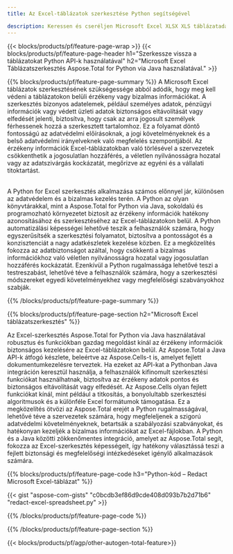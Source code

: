 ```yaml
---
title: Az Excel-táblázatok szerkesztése Python segítségével 

description: Keressen és cseréljen Microsoft Excel XLSX XLS táblázatadatokat a Python alkalmazáson keresztül.
---
```


{{< blocks/products/pf/feature-page-wrap >}}
{{< blocks/products/pf/feature-page-header h1="Szerkessze vissza a táblázatokat Python API-k használatával" h2="Microsoft Excel Táblázatszerkesztés Aspose.Total for Python via Java használatával." >}}

{{% blocks/products/pf/feature-page-summary %}}
A Microsoft Excel táblázatok szerkesztésének szükségessége abból adódik, hogy meg kell védeni a táblázatokon belüli érzékeny vagy bizalmas információkat. A szerkesztés bizonyos adatelemek, például személyes adatok, pénzügyi információk vagy védett üzleti adatok biztonságos eltávolítását vagy elfedését jelenti, biztosítva, hogy csak az arra jogosult személyek férhessenek hozzá a szerkesztett tartalomhoz. Ez a folyamat döntő fontosságú az adatvédelmi előírásoknak, a jogi követelményeknek és a belső adatvédelmi irányelveknek való megfelelés szempontjából. Az érzékeny információk Excel-táblázatokban való törlésével a szervezetek csökkenthetik a jogosulatlan hozzáférés, a véletlen nyilvánosságra hozatal vagy az adatszivárgás kockázatát, megőrizve az egyéni és a vállalati titoktartást. <br /><br />

A Python for Excel szerkesztés alkalmazása számos előnnyel jár, különösen az adatvédelem és a bizalmas kezelés terén. A Python az olyan könyvtárakkal, mint a Aspose.Total for Python via Java, sokoldalú és programozható környezetet biztosít az érzékeny információk hatékony azonosításához és szerkesztéséhez az Excel-táblázatokon belül. A Python automatizálási képességei lehetővé teszik a felhasználók számára, hogy egyszerűsítsék a szerkesztési folyamatot, biztosítva a pontosságot és a konzisztenciát a nagy adatkészletek kezelése közben. Ez a megközelítés fokozza az adatbiztonságot azáltal, hogy csökkenti a bizalmas információkhoz való véletlen nyilvánosságra hozatal vagy jogosulatlan hozzáférés kockázatát. Ezenkívül a Python rugalmassága lehetővé teszi a testreszabást, lehetővé téve a felhasználók számára, hogy a szerkesztési módszereket egyedi követelményekhez vagy megfelelőségi szabványokhoz szabják.

{{% /blocks/products/pf/feature-page-summary  %}}

{{% blocks/products/pf/feature-page-section  h2="Microsoft Excel táblázatszerkesztés" %}}

Az Excel-szerkesztés Aspose.Total for Python via Java használatával robusztus és funkciókban gazdag megoldást kínál az érzékeny információk biztonságos kezelésére az Excel-táblázatokon belül. Az Aspose.Total a Java API-k átfogó készlete, beleértve az Aspose.Cells-t is, amelyet fejlett dokumentumkezelésre terveztek. Ha ezeket az API-kat a Pythonban Java integráción keresztül használja, a felhasználók kifinomult szerkesztési funkciókat használhatnak, biztosítva az érzékeny adatok pontos és biztonságos eltávolítását vagy elfedését. Az Aspose.Cells olyan fejlett funkciókat kínál, mint például a titkosítás, a bonyolultabb szerkesztési algoritmusok és a különféle Excel formátumok támogatása. Ez a megközelítés ötvözi az Aspose.Total erejét a Python rugalmasságával, lehetővé téve a szervezetek számára, hogy megfeleljenek a szigorú adatvédelmi követelményeknek, betartsák a szabályozási szabványokat, és hatékonyan kezeljék a bizalmas információkat az Excel-fájlokban. A Python és a Java közötti zökkenőmentes integráció, amelyet az Aspose.Total segít, fokozza az Excel-szerkesztés képességeit, így hatékony választássá teszi a fejlett biztonsági és megfelelőségi intézkedéseket igénylő alkalmazások számára.

{{% blocks/products/pf/feature-page-code h3="Python-kód – Redact Microsoft Excel-táblázat" %}}

{{< gist "aspose-com-gists" "c0bcdb3ef86d9cde408d093b7b2d71b6" "redact-excel-spreadsheet.py" >}}

{{% /blocks/products/pf/feature-page-code  %}}

{{% /blocks/products/pf/feature-page-section %}}

{{< blocks/products/pf/agp/other-autogen-total-feature>}}